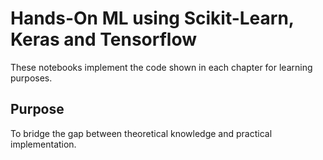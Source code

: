 # Hands-On ML using Scikit-Learn, Keras and Tensorflow
These notebooks implement the code shown in each chapter for learning purposes.

## Purpose
To bridge the gap between theoretical knowledge and practical implementation.
